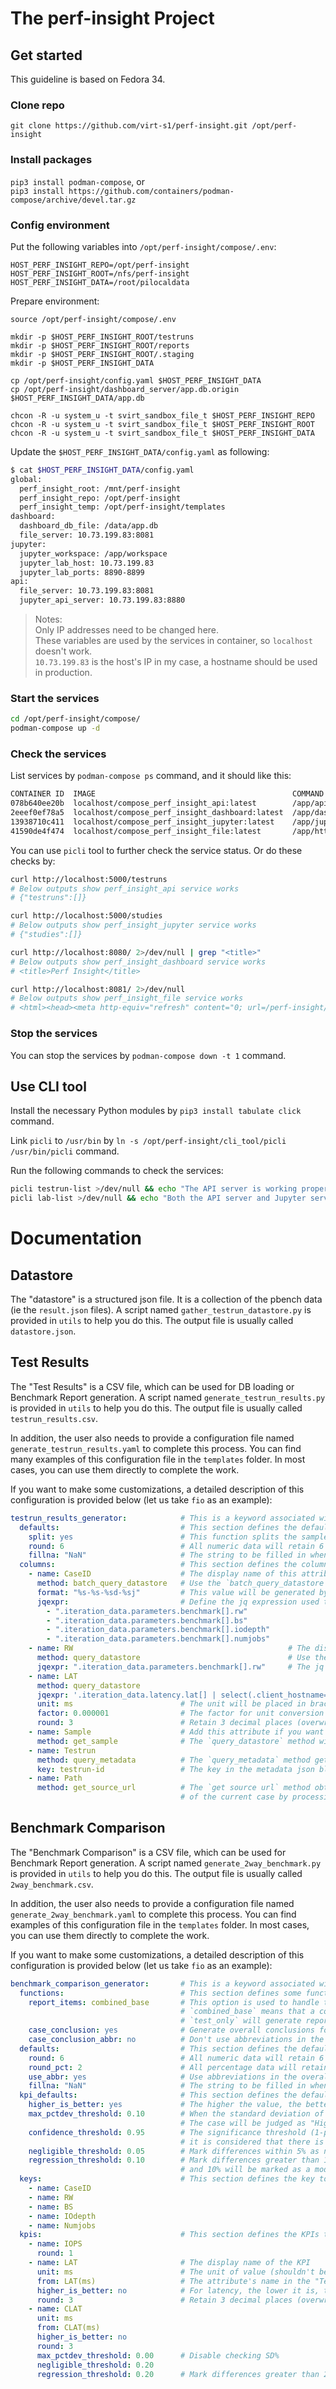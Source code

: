 # The perf-insight Project

## Get started

This guideline is based on Fedora 34.

### Clone repo

`git clone https://github.com/virt-s1/perf-insight.git /opt/perf-insight`

### Install packages

`pip3 install podman-compose`, or  
`pip3 install https://github.com/containers/podman-compose/archive/devel.tar.gz`

### Config environment

Put the following variables into `/opt/perf-insight/compose/.env`:

```
HOST_PERF_INSIGHT_REPO=/opt/perf-insight
HOST_PERF_INSIGHT_ROOT=/nfs/perf-insight
HOST_PERF_INSIGHT_DATA=/root/pilocaldata
```

Prepare environment:

```
source /opt/perf-insight/compose/.env

mkdir -p $HOST_PERF_INSIGHT_ROOT/testruns
mkdir -p $HOST_PERF_INSIGHT_ROOT/reports
mkdir -p $HOST_PERF_INSIGHT_ROOT/.staging
mkdir -p $HOST_PERF_INSIGHT_DATA

cp /opt/perf-insight/config.yaml $HOST_PERF_INSIGHT_DATA
cp /opt/perf-insight/dashboard_server/app.db.origin $HOST_PERF_INSIGHT_DATA/app.db

chcon -R -u system_u -t svirt_sandbox_file_t $HOST_PERF_INSIGHT_REPO
chcon -R -u system_u -t svirt_sandbox_file_t $HOST_PERF_INSIGHT_ROOT
chcon -R -u system_u -t svirt_sandbox_file_t $HOST_PERF_INSIGHT_DATA
```

Update the `$HOST_PERF_INSIGHT_DATA/config.yaml` as following:

```bash
$ cat $HOST_PERF_INSIGHT_DATA/config.yaml
global:
  perf_insight_root: /mnt/perf-insight
  perf_insight_repo: /opt/perf-insight
  perf_insight_temp: /opt/perf-insight/templates
dashboard:
  dashboard_db_file: /data/app.db
  file_server: 10.73.199.83:8081
jupyter:
  jupyter_workspace: /app/workspace
  jupyter_lab_host: 10.73.199.83
  jupyter_lab_ports: 8890-8899
api:
  file_server: 10.73.199.83:8081
  jupyter_api_server: 10.73.199.83:8880
```

> Notes:  
> Only IP addresses need to be changed here.  
> These variables are used by the services in container, so `localhost` doesn't work.  
> `10.73.199.83` is the host's IP in my case, a hostname should be used in production.

### Start the services

```bash
cd /opt/perf-insight/compose/
podman-compose up -d
```

### Check the services

List services by `podman-compose ps` command, and it should like this:

```bash
CONTAINER ID  IMAGE                                            COMMAND               CREATED         STATUS             PORTS                                                                                                   NAMES
078b640ee20b  localhost/compose_perf_insight_api:latest        /app/api-server.s...  15 seconds ago  Up 13 seconds ago  0.0.0.0:8081->80/tcp, 0.0.0.0:5000->5000/tcp, 0.0.0.0:8080->8080/tcp, 0.0.0.0:8880-8899->8880-8899/tcp  compose_perf_insight_api_1
2eeef0ef78a5  localhost/compose_perf_insight_dashboard:latest  /app/dashboard-se...  11 seconds ago  Up 11 seconds ago  0.0.0.0:8081->80/tcp, 0.0.0.0:5000->5000/tcp, 0.0.0.0:8080->8080/tcp, 0.0.0.0:8880-8899->8880-8899/tcp  compose_perf_insight_dashboard_1
13938710c411  localhost/compose_perf_insight_jupyter:latest    /app/jupyter-serv...  9 seconds ago   Up 9 seconds ago   0.0.0.0:8081->80/tcp, 0.0.0.0:5000->5000/tcp, 0.0.0.0:8080->8080/tcp, 0.0.0.0:8880-8899->8880-8899/tcp  compose_perf_insight_jupyter_1
41590de4f474  localhost/compose_perf_insight_file:latest       /app/httpd-foregr...  7 seconds ago   Up 7 seconds ago   0.0.0.0:8081->80/tcp, 0.0.0.0:5000->5000/tcp, 0.0.0.0:8080->8080/tcp, 0.0.0.0:8880-8899->8880-8899/tcp  compose_perf_insight_file_1
```

You can use `picli` tool to further check the service status. Or do these checks by:

```bash
curl http://localhost:5000/testruns
# Below outputs show perf_insight_api service works
# {"testruns":[]}

curl http://localhost:5000/studies
# Below outputs show perf_insight_jupyter service works
# {"studies":[]}

curl http://localhost:8080/ 2>/dev/null | grep "<title>"
# Below outputs show perf_insight_dashboard service works
# <title>Perf Insight</title>

curl http://localhost:8081/ 2>/dev/null
# Below outputs show perf_insight_file service works
# <html><head><meta http-equiv="refresh" content="0; url=/perf-insight/"/></head></html>
```

### Stop the services

You can stop the services by `podman-compose down -t 1` command.

## Use CLI tool

Install the necessary Python modules by `pip3 install tabulate click` command.

Link `picli` to `/usr/bin` by `ln -s /opt/perf-insight/cli_tool/picli /usr/bin/picli` command.

Run the following commands to check the services:

```bash
picli testrun-list >/dev/null && echo "The API server is working properly."
picli lab-list >/dev/null && echo "Both the API server and Jupyter server are working properly."
```

# Documentation

## Datastore

The "datastore" is a structured json file. It is a collection of the pbench data (ie the `result.json` files).
A script named `gather_testrun_datastore.py` is provided in `utils` to help you do this. The output file is usually called `datastore.json`.

## Test Results

The "Test Results" is a CSV file, which can be used for DB loading or Benchmark Report generation.
A script named `generate_testrun_results.py` is provided in `utils` to help you do this. The output file is usually called `testrun_results.csv`.

In addition, the user also needs to provide a configuration file named `generate_testrun_results.yaml` to complete this process.
You can find many examples of this configuration file in the `templates` folder. In most cases, you can use them directly to complete the work.

If you want to make some customizations, a detailed description of this configuration is provided below (let us take `fio` as an example):

```yaml
testrun_results_generator:            # This is a keyword associated with generate_testrun_results.py
  defaults:                           # This section defines the default behavior
    split: yes                        # This function splits the sample into separate cases
    round: 6                          # All numeric data will retain 6 decimal places
    fillna: "NaN"                     # The string to be filled in when the data does not exist
  columns:                            # This section defines the columns (attributes) of each case
    - name: CaseID                    # The display name of this attribute
      method: batch_query_datastore   # Use the `batch_query_datastore` method to get the value
      format: "%s-%s-%sd-%sj"         # This value will be generated by `format % (jqexpr[:])`
      jqexpr:                         # Define the jq expression used to get specific data from the datastore
        - ".iteration_data.parameters.benchmark[].rw"
        - ".iteration_data.parameters.benchmark[].bs"
        - ".iteration_data.parameters.benchmark[].iodepth"
        - ".iteration_data.parameters.benchmark[].numjobs"
    - name: RW                                                # The display name
      method: query_datastore                                 # Use the `query_datastore` method
      jqexpr: ".iteration_data.parameters.benchmark[].rw"     # The jq expression used to get the value
    - name: LAT
      method: query_datastore
      jqexpr: '.iteration_data.latency.lat[] | select(.client_hostname=="all") | .samples[].value'
      unit: ms                        # The unit will be placed in brackets after the display name
      factor: 0.000001                # The factor for unit conversion
      round: 3                        # Retain 3 decimal places (overwrite the default value 6)
    - name: Sample                    # Add this attribute if you want to distinguish each sample
      method: get_sample              # The `query_datastore` method will name each sample sequentially
    - name: Testrun
      method: query_metadata          # The `query_metadata` method gets the value from the metadata json file
      key: testrun-id                 # The key in the metadata json block
    - name: Path
      method: get_source_url          # The `get source url` method obtains the source data URL (or part of it)
                                      # of the current case by processing the relevant data in the datastore
```

## Benchmark Comparison

The "Benchmark Comparison" is a CSV file, which can be used for Benchmark Report generation.
A script named `generate_2way_benchmark.py` is provided in `utils` to help you do this. The output file is usually called `2way_benchmark.csv`.

In addition, the user also needs to provide a configuration file named `generate_2way_benchmark.yaml` to complete this process.
You can find examples of this configuration file in the `templates` folder. In most cases, you can use them directly to complete the work.

If you want to make some customizations, a detailed description of this configuration is provided below (let us take `fio` as an example):

```yaml
benchmark_comparison_generator:       # This is a keyword associated with generate_2way_benchmark.py
  functions:                          # This section defines some function switches
    report_items: combined_base       # This option is used to handle the case when BASE and TEST sets are different;
                                      # `combined_base` means that a combination of BASE and TEST will be used, while
                                      # `test_only` will generate reports based on the TEST set.
    case_conclusion: yes              # Generate overall conclusions for each case in the report
    case_conclusion_abbr: no          # Don't use abbreviations in the overall conclusion
  defaults:                           # This section defines the default behavior
    round: 6                          # All numeric data will retain 6 decimal places
    round_pct: 2                      # All percentage data will retain 2 decimal places
    use_abbr: yes                     # Use abbreviations in the overall conclusion (like "DR" for "Dramatic Regression")
    fillna: "NaN"                     # The string to be filled in when the data does not exist
  kpi_defaults:                       # This section defines the default behavior for KPIs
    higher_is_better: yes             # The higher the value, the better
    max_pctdev_threshold: 0.10        # When the standard deviation of any sample in BASE or TEST is higher than 10%,
                                      # The case will be judged as "High Variance". (A value of zero will disable this feature)
    confidence_threshold: 0.95        # The significance threshold (1-p) for the T-test. If this value is higher than 95%,
                                      # it is considered that there is a significant difference between the samples.
    negligible_threshold: 0.05        # Mark differences within 5% as negligible changes
    regression_threshold: 0.10        # Mark differences greater than 10% as dramatic changes (the difference between 5%
                                      # and 10% will be marked as a moderate changes)
  keys:                               # This section defines the key to associate the BASE and TEST samples
    - name: CaseID
    - name: RW
    - name: BS
    - name: IOdepth
    - name: Numjobs
  kpis:                               # This section defines the KPIs to be measured
    - name: IOPS
      round: 1
    - name: LAT                       # The display name of the KPI
      unit: ms                        # The unit of value (shouldn't be changed)
      from: LAT(ms)                   # The attribute's name in the "Test Results"
      higher_is_better: no            # For latency, the lower it is, the better
      round: 3                        # Retain 3 decimal places (overwrite the default value 6)
    - name: CLAT
      unit: ms
      from: CLAT(ms)
      higher_is_better: no
      round: 3
      max_pctdev_threshold: 0.00      # Disable checking SD%
      negligible_threshold: 0.20
      regression_threshold: 0.20      # Mark differences greater than 20% as drastic changes and ignore other differences.
```
